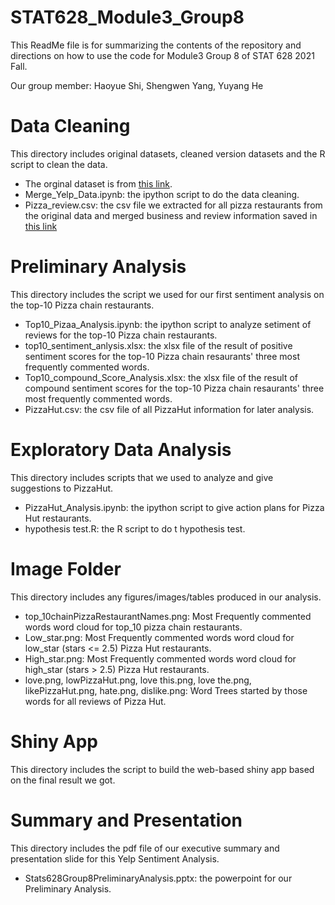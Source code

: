 # STAT628_Module3_Group8
This ReadMe file is for summarizing the contents of the repository and directions on how to use the code for Module3 Group 8 of STAT 628 2021 Fall.

Our group member: Haoyue Shi, Shengwen Yang, Yuyang He

# Data Cleaning
This directory includes original datasets, cleaned version datasets and the R script to clean the data.
* The orginal dataset is from [this link](https://uwmadison.box.com/s/8864nymigxb3r4g2u2o5s74xspsutlrd).
* Merge_Yelp_Data.ipynb: the ipython script to do the data cleaning.
* Pizza_review.csv: the csv file we extracted for all pizza restaurants from the original data and merged business and review information saved in [this link](https://uwmadison.box.com/s/hswuie092epzggiapbz65g4eakqk9cin) 

# Preliminary Analysis
This directory includes the script we used for our first sentiment analysis on the top-10 Pizza chain restaurants.
* Top10_Pizaa_Analysis.ipynb: the ipython script to analyze setiment of reviews for the top-10 Pizza chain restaurants.
* top10_sentiment_anlysis.xlsx: the xlsx file of the result of positive sentiment scores for the top-10 Pizza chain resaurants' three most frequently commented words.
* Top10_compound_Score_Analysis.xlsx: the xlsx file of the result of compound sentiment scores for the top-10 Pizza chain resaurants' three most frequently commented words.
* PizzaHut.csv: the csv file of all PizzaHut information for later analysis.


# Exploratory Data Analysis
This directory includes scripts that we used to analyze and give suggestions to PizzaHut.
* PizzaHut_Analysis.ipynb: the ipython script to give action plans for Pizza Hut restaurants.
* hypothesis test.R: the R script to do t hypothesis test.

# Image Folder
This directory includes any figures/images/tables produced in our analysis.
* top_10chainPizzaRestaurantNames.png: Most Frequently commented words word cloud for top_10 pizza chain restaurants.
* Low_star.png: Most Frequently commented words word cloud for low_star (stars <= 2.5) Pizza Hut restaurants.
* High_star.png: Most Frequently commented words word cloud for high_star (stars > 2.5) Pizza Hut restaurants.
* love.png, lowPizzaHut.png, love this.png, love the.png, likePizzaHut.png, hate.png, dislike.png: Word Trees started by those words for all reviews of Pizza Hut.

# Shiny App 
This directory includes the script to build the web-based shiny app based on the final result we got.


# Summary and Presentation
This directory includes the pdf file of our executive summary and presentation slide for this Yelp Sentiment Analysis.
* Stats628Group8PreliminaryAnalysis.pptx: the powerpoint for our Preliminary Analysis.
